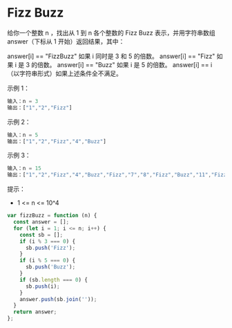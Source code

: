 # Fizz Buzz

给你一个整数 n ，找出从 1 到 n 各个整数的 Fizz Buzz 表示，并用字符串数组 answer（下标从 1 开始）返回结果，其中：

answer[i] == "FizzBuzz" 如果 i 同时是 3 和 5 的倍数。
answer[i] == "Fizz" 如果 i 是 3 的倍数。
answer[i] == "Buzz" 如果 i 是 5 的倍数。
answer[i] == i （以字符串形式）如果上述条件全不满足。

示例 1：

```javascript
输入：n = 3
输出：["1","2","Fizz"]
```

示例 2：

```javascript
输入：n = 5
输出：["1","2","Fizz","4","Buzz"]
```

示例 3：

```javascript
输入：n = 15
输出：["1","2","Fizz","4","Buzz","Fizz","7","8","Fizz","Buzz","11","Fizz","13","14","FizzBuzz"]
```

提示：

- 1 <= n <= 10^4

```javascript
var fizzBuzz = function (n) {
  const answer = [];
  for (let i = 1; i <= n; i++) {
    const sb = [];
    if (i % 3 === 0) {
      sb.push('Fizz');
    }
    if (i % 5 === 0) {
      sb.push('Buzz');
    }
    if (sb.length === 0) {
      sb.push(i);
    }
    answer.push(sb.join(''));
  }
  return answer;
};
```
